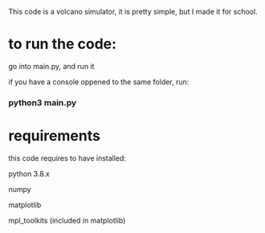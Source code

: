 This code is a volcano simulator, it is pretty simple, but I made it for school.

# to run the code:

go into main.py, and run it

if you have a console oppened to the same folder, run:

### python3 main.py

# requirements

this code requires to have installed:

python 3.8.x

numpy

matplotlib

mpl_toolkits (included in matplotlib)